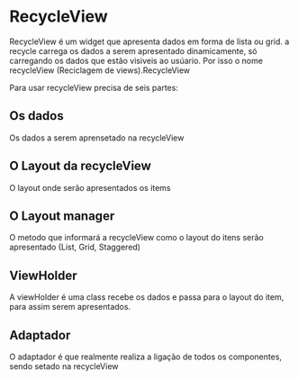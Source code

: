 # RecycleView

RecycleView é um widget que apresenta dados em forma de lista ou grid. a recycle carrega os dados
a serem apresentado dinamicamente, só carregando os dados que estão visiveis ao usúario. Por isso o nome recycleView (Reciclagem de views).RecycleView

Para usar recycleView precisa de seis partes:

## Os dados
Os dados a serem aprensetado na recycleView

## O Layout da recycleView
O layout onde serão apresentados os items

## O Layout manager
O metodo que informará a recycleView como o layout do itens serão apresentado (List, Grid, Staggered)

## ViewHolder
A viewHolder é uma class recebe os dados e passa para o layout do item, para assim serem apresentados.

## Adaptador
O adaptador é que realmente realiza a ligação de todos os componentes, sendo setado na recycleView
